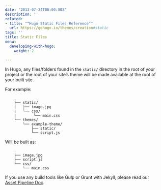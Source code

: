 ```yaml
---
date: '2013-07-24T00:00:00Z'
description: ''
related:
- title: "“Hugo Static Files Reference”"
  url: https://gohugo.io/themes/creation#static
tags: ''
title: Static Files
menu:
  developing-with-hugo:
    weight: 2

---
```

In Hugo, any files/folders found in the `static/` directory in the root of your project or the root of your site’s theme will be made available at the root of your built site.

For example:
```
	.
	├── static/
	|   ├── image.jpg
	|   └── css/
	|        └── main.css
	└── themes/
	    └── example-theme/
	        ├── static/
	        └── script.js
```

Will be built as:
```
	.
	├── image.jpg
	├── script.js
	└── css/
	    └── main.css
```

If you use any build tools like Gulp or Grunt with Jekyll, please read our [Asset Pipeline Doc][1].

[1]:	/docs/developing-with-hugo/asset-pipeline
